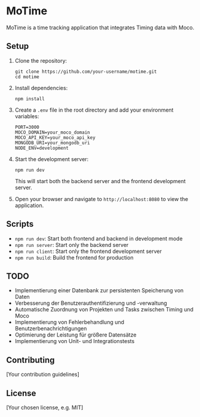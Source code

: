 # MoTime

MoTime is a time tracking application that integrates Timing data with Moco.

## Setup

1. Clone the repository:
   ```
   git clone https://github.com/your-username/motime.git
   cd motime
   ```

2. Install dependencies:
   ```
   npm install
   ```

3. Create a `.env` file in the root directory and add your environment variables:
   ```
   PORT=3000
   MOCO_DOMAIN=your_moco_domain
   MOCO_API_KEY=your_moco_api_key
   MONGODB_URI=your_mongodb_uri
   NODE_ENV=development
   ```

4. Start the development server:
   ```
   npm run dev
   ```

   This will start both the backend server and the frontend development server.

5. Open your browser and navigate to `http://localhost:8080` to view the application.

## Scripts

- `npm run dev`: Start both frontend and backend in development mode
- `npm run server`: Start only the backend server
- `npm run client`: Start only the frontend development server
- `npm run build`: Build the frontend for production

## TODO

- Implementierung einer Datenbank zur persistenten Speicherung von Daten
- Verbesserung der Benutzerauthentifizierung und -verwaltung
- Automatische Zuordnung von Projekten und Tasks zwischen Timing und Moco
- Implementierung von Fehlerbehandlung und Benutzerbenachrichtigungen
- Optimierung der Leistung für größere Datensätze
- Implementierung von Unit- und Integrationstests

## Contributing

[Your contribution guidelines]

## License

[Your chosen license, e.g. MIT]
